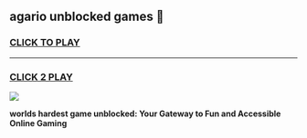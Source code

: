 
## agario unblocked games 👋
<h3>
<a href="https://premium.freeplayer.one?title=agario_unblocked_games&ref=13F">CLICK TO PLAY</a></h3>
<hr>

<h3>
<a href="https://premium.freeplayer.one?title=agario_unblocked_games&ref=13F">CLICK 2 PLAY</a>
  
</h3>

<a href="https://premium.freeplayer.one?title=agario_unblocked_games&ref=12F/"><img src="https://clearcache.store/games.png"></a>


**worlds hardest game unblocked: Your Gateway to Fun and Accessible Online Gaming**
